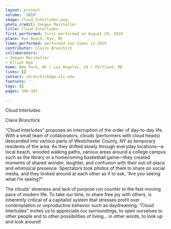 ```yaml
---
layout: project
volume: '2019'
image: Cloud_Interludes.png
photo_credit: Imogen Marsteller
title: Cloud Interludes
first_performed: first performed on August 29, 2019
place: Rye Beach, Rye, NY
times_performed: performed ten times in 2019
contributor: Claire Bronchick
collaborators:
- Imogen Marsteller
- Elliot Nye
home: New York, NY / Los Angeles, CA / Portland, ME
links: []
contact: cbronchick@gm.slc.edu
footnote: ''
tags: []
pages: 396-397

---
```


Cloud Interludes

Claire Bronchick

“Cloud Interludes” proposes an interruption of the order of day-to-day life. With a small team of collaborators, clouds (performers with cloud heads) descended into various parts of Westchester County, NY as temporary residents of the area. As they drifted slowly through everyday locations—a local beach, wooded walking paths, various areas around a college campus such as the library or a homecoming basketball game—they created moments of shared wonder, laughter, and confusion with their out-of-place and whimsical presence. Spectators took photos of them to share on social media, and they looked around at each other as if to ask, “Are you seeing what I’m seeing?”

The clouds’ slowness and lack of purpose run counter to the fast-moving pace of modern life. To take our time, to share free joy with others, is inherently critical of a capitalist system that stresses profit over contemplation or unproductive behavior such as daydreaming. “Cloud Interludes” invites us to appreciate our surroundings, to open ourselves to other people and to other possibilities of living… in other words, to look up and look around!
